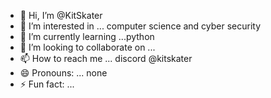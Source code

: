- 👋 Hi, I’m @KitSkater
- 👀 I’m interested in ... computer science and cyber security
- 🌱 I’m currently learning ...python
- 💞️ I’m looking to collaborate on ...
- 📫 How to reach me ... discord @kitskater
- 😄 Pronouns: ... none 
- ⚡ Fun fact: ...

<!---
KitSkater/KitSkater is a ✨ special ✨ repository because its `README.md` (this file) appears on your GitHub profile.
You can click the Preview link to take a look at your changes.
--->
